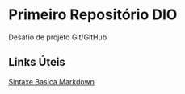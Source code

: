 # Primeiro Repositório DIO
Desafio de projeto Git/GitHub

## Links Úteis
[Sintaxe Basica Markdown](https://www.markdownguide.org/basic-syntax/)
